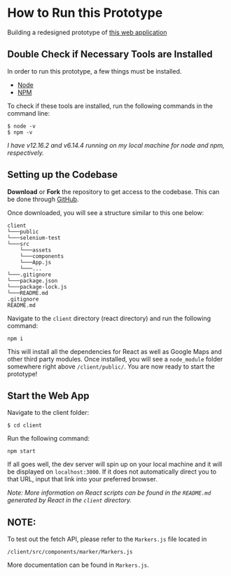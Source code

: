 # How to Run this Prototype

Building a redesigned prototype of [this web application](http://climatescape.net/)

## Double Check if Necessary Tools are Installed

In order to run this prototype, a few things must be installed.
- [Node](https://nodejs.org/en/)
- [NPM](https://www.npmjs.com/)

To check if these tools are installed, run the following commands in the command line:
```
$ node -v
$ npm -v
```
*I have v12.16.2 and v6.14.4 running on my local machine for node and npm, respectively.*

## Setting up the Codebase

**Download** or **Fork** the repository to get access to the codebase. This can be done through [GitHub](https://github.com/julianryorex/gmaps).

Once downloaded, you will see a structure similar to this one below:

```
client
└───public
└───selenium-test
└───src
    └───assets
    └───components
    └───App.js
    └───...
└───.gitignore
└───package.json
└───package-lock.js
└───README.md
.gitignore
README.md
```

Navigate to the `client` directory (react directory) and run the following command:

```
npm i 
```

This will install all the dependencies for React as well as Google Maps and other third party modules.
Once installed, you will see a `node_module` folder somewhere right above `/client/public/`. You are now ready to start the prototype!

## Start the Web App

Navigate to the client folder: 

```
$ cd client
```

Run the following command: 

```
npm start
```

If all goes well, the dev server will spin up on your local machine and it will be displayed on `localhost:3000`. If it does not automatically direct you to that URL, input that link into your preferred browser.

*Note: More information on React scripts can be found in the `README.md` generated by React in the `client` directory.*

## NOTE:
To test out the fetch API, please refer to the `Markers.js` file located in 

```
/client/src/components/marker/Markers.js
```

More documentation can be found in `Markers.js`.